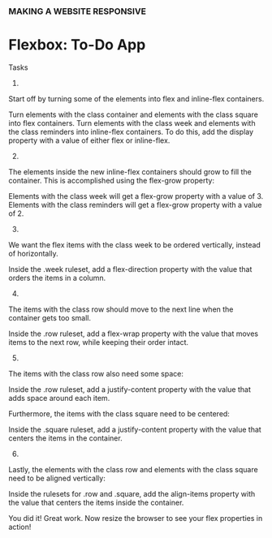 ### MAKING A WEBSITE RESPONSIVE

# Flexbox: To-Do App


Tasks

1.
Start off by turning some of the elements into flex and inline-flex containers.

Turn elements with the class container and elements with the class square into flex containers.
Turn elements with the class week and elements with the class reminders into inline-flex containers.
To do this, add the display property with a value of either flex or inline-flex.


2.
The elements inside the new inline-flex containers should grow to fill the container. This is accomplished using the flex-grow property:

Elements with the class week will get a flex-grow property with a value of 3.
Elements with the class reminders will get a flex-grow property with a value of 2.


3.
We want the flex items with the class week to be ordered vertically, instead of horizontally.

Inside the .week ruleset, add a flex-direction property with the value that orders the items in a column.


4.
The items with the class row should move to the next line when the container gets too small.

Inside the .row ruleset, add a flex-wrap property with the value that moves items to the next row, while keeping their order intact.


5.
The items with the class row also need some space:

Inside the .row ruleset, add a justify-content property with the value that adds space around each item.

Furthermore, the items with the class square need to be centered:

Inside the .square ruleset, add a justify-content property with the value that centers the items in the container.


6.
Lastly, the elements with the class row and elements with the class square need to be aligned vertically:

Inside the rulesets for .row and .square, add the align-items property with the value that centers the items inside the container.

You did it! Great work. Now resize the browser to see your flex properties in action!